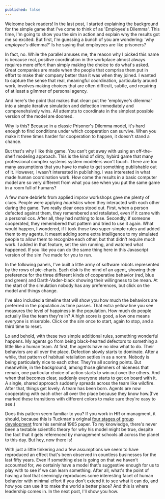 ```yaml
---
published: false
---
```

Welcome back readers! In the last post, I started explaining the background for the simple game that I've come to think of as 'Employee's Dilemma'. This time, I'm going to show you the sim in action and explain why the results got me so excited. But first, I'm guessing a bunch of you are wondering: 'why _employee's_ dilemma?' Is he saying that employees are like prisoners?

In fact, no. While the parallel amuses me, the reason why I picked this name is because real, positive coordination in the workplace almost always requires more effort than simply making the choice to do what's asked. Great companies are made when the people that comprise them put in effort to make their company better than it was when they joined. I wanted to capture the sense that real, meaningful coordination, particularly around work, involves making choices that are often difficult, subtle, and requiring of at least a glimmer of personal agency.

And here's the point that makes that clear: put the 'employee's dilemma' into a simple iterative simulation and defection immediately and comprenehsively wins. All attempts to coordinate in the simplest possible version of the model are doomed. 

Why is this? Because in a classic Prisoner's Dilemma model, it's hard enough to find conditions under which cooperation can survive. When you make it three times harder for cooperation to happen, it doesn't stand a chance. 

But that's why I like this game. You can't get away with using an off-the-shelf modeling approach. This is the kind of dirty, hybird game that many professional complex systems system modelers won't touch. There are too many assumptions that you have to make to get something publishable out of it. However, I wasn't interested in publishing. I was interested in what made human coordination work. How come the results in a basic computer model are so very different from what you see when you put the same game in a room full of humans?

A few more debriefs from applied improv workshops gave me plenty of clues. People were applying _heuristics_ when they interacted with each other during the game. Two really clear ones stood out. First, when a person defected against them, they remembered and retaliated, even if it came with a personal cos. After all, they had nothing to lose. Secondly, if someone cooperated, they remembered that pattern and tried to use it again. What would happen, I wondered, if I took those two super-simple rules and added them to my agents. It meant adding some extra intelligence to my simulated people to allow them to recognize each other, but that didn't require much work. I added in that feature, set the sim running, and watched what happened. If you like you can do the same thing here in this Javascript version of the sim I've made for you to run.

In the following panels, I've built a little army of software robots represented by the rows of pie-charts. Each disk is the mind of an agent, showing their preference for the three different kinds of cooperative behavior (red, blue and green) and Darth-Vader-black showing their willingness to be mean. At the start of the simulation nobody has any preferences, but click on the model and things change.

I've also included a timeline that will show you how much the behaviors are preferred in the population as time passes. That extra yellow line you see measures the level of happiness in the population. How much do people actually like the team they're in? A high score is good, a low one means everyone is miserable. Click on the sim once to start, again to stop, and a third time to reset. 

<script src="../_includes/empdilTuckman.js"></script>

Lo and behold, with these two simple additional rules, something wonderful happens. My agents go from being black-hearted defectors to something a little like a human team. At first, the agents have no idea what to do. Their behaviors are all over the place. Defection slowly starts to dominate. After a while, that pattern of habitual retaliation settles in as a norm. Nobody is being particularly nice to each other. They're all scoring points. But meanwhile, in the background, among those glimmers of niceness that remain, one particular choice of action starts to win out over the others. And when that becomes clear, suddenly everyone starts to get on board with it. A single, shared approach suddenly spreads across the team like wildfire. After that, things get lovely. A team has been born. Agents are now cooperating with each other all over the place because they know how.(I've marked these transitions with different colors to make sure they're easy to see.)  

Does this pattern seem familiar to you? If you work in HR or managment, it should, because this is Tuckman's original [four stages of group development](https://en.wikipedia.org/wiki/Tuckman%27s_stages_of_group_development) from his seminal 1965 paper. To my knowledge, there's never been a testable scientific theory for why his model might be true, despite the fact that it gets referenced by management schools all across the planet to this day. But hey, now there is! 

With just a little tinkering and a few assumptions we seem to have reproduced an effect that's been observed in countless businesses for the last fifty years. Even if something else is going on that we haven't accounted for, we certainly have a model that's suggestive enough for us to play with to see if we can learn something. After all, what's the point of having a tool that seemingly reproduces some interesting facet of human behavior with minimal effort if you don't extend it to see what it can do, and how you can use it to make the world a better place? And this is where leadership comes in. In the next post, I'll show you how.
